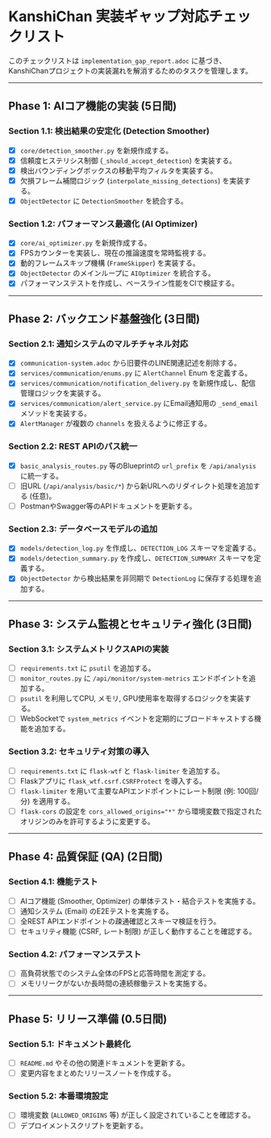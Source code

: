 # KanshiChan 実装ギャップ対応チェックリスト

このチェックリストは `implementation_gap_report.adoc` に基づき、KanshiChanプロジェクトの実装漏れを解消するためのタスクを管理します。

---

## Phase 1: AIコア機能の実装 (5日間)

### Section 1.1: 検出結果の安定化 (Detection Smoother)
- [x] `core/detection_smoother.py` を新規作成する。
- [x] 信頼度ヒステリシス制御 (`_should_accept_detection`) を実装する。
- [x] 検出バウンディングボックスの移動平均フィルタを実装する。
- [x] 欠損フレーム補間ロジック (`interpolate_missing_detections`) を実装する。
- [x] `ObjectDetector` に `DetectionSmoother` を統合する。

### Section 1.2: パフォーマンス最適化 (AI Optimizer)
- [x] `core/ai_optimizer.py` を新規作成する。
- [x] FPSカウンターを実装し、現在の推論速度を常時監視する。
- [x] 動的フレームスキップ機構 (`FrameSkipper`) を実装する。
- [x] `ObjectDetector` のメインループに `AIOptimizer` を統合する。
- [x] パフォーマンステストを作成し、ベースライン性能をCIで検証する。

---

## Phase 2: バックエンド基盤強化 (3日間)

### Section 2.1: 通知システムのマルチチャネル対応
- [x] `communication-system.adoc` から旧要件のLINE関連記述を削除する。
- [x] `services/communication/enums.py` に `AlertChannel` Enum を定義する。
- [x] `services/communication/notification_delivery.py` を新規作成し、配信管理ロジックを実装する。
- [x] `services/communication/alert_service.py` にEmail通知用の `_send_email` メソッドを実装する。
- [x] `AlertManager` が複数の `channels` を扱えるように修正する。

### Section 2.2: REST APIのパス統一
- [x] `basic_analysis_routes.py` 等のBlueprintの `url_prefix` を `/api/analysis` に統一する。
- [ ] 旧URL (`/api/analysis/basic/*`) から新URLへのリダイレクト処理を追加する (任意)。
- [ ] PostmanやSwagger等のAPIドキュメントを更新する。

### Section 2.3: データベースモデルの追加
- [x] `models/detection_log.py` を作成し、`DETECTION_LOG` スキーマを定義する。
- [x] `models/detection_summary.py` を作成し、`DETECTION_SUMMARY` スキーマを定義する。
- [x] `ObjectDetector` から検出結果を非同期で `DetectionLog` に保存する処理を追加する。

---

## Phase 3: システム監視とセキュリティ強化 (3日間)

### Section 3.1: システムメトリクスAPIの実装
- [ ] `requirements.txt` に `psutil` を追加する。
- [ ] `monitor_routes.py` に `/api/monitor/system-metrics` エンドポイントを追加する。
- [ ] `psutil` を利用してCPU, メモリ, GPU使用率を取得するロジックを実装する。
- [ ] WebSocketで `system_metrics` イベントを定期的にブロードキャストする機能を追加する。

### Section 3.2: セキュリティ対策の導入
- [ ] `requirements.txt` に `flask-wtf` と `flask-limiter` を追加する。
- [ ] Flaskアプリに `flask_wtf.csrf.CSRFProtect` を導入する。
- [ ] `flask-limiter` を用いて主要なAPIエンドポイントにレート制限 (例: 100回/分) を適用する。
- [ ] `flask-cors` の設定を `cors_allowed_origins="*"` から環境変数で指定されたオリジンのみを許可するように変更する。

---

## Phase 4: 品質保証 (QA) (2日間)

### Section 4.1: 機能テスト
- [ ] AIコア機能 (Smoother, Optimizer) の単体テスト・結合テストを実施する。
- [ ] 通知システム (Email) のE2Eテストを実施する。
- [ ] 全REST APIエンドポイントの疎通確認とスキーマ検証を行う。
- [ ] セキュリティ機能 (CSRF, レート制限) が正しく動作することを確認する。

### Section 4.2: パフォーマンステスト
- [ ] 高負荷状態でのシステム全体のFPSと応答時間を測定する。
- [ ] メモリリークがないか長時間の連続稼働テストを実施する。

---

## Phase 5: リリース準備 (0.5日間)

### Section 5.1: ドキュメント最終化
- [ ] `README.md` やその他の関連ドキュメントを更新する。
- [ ] 変更内容をまとめたリリースノートを作成する。

### Section 5.2: 本番環境設定
- [ ] 環境変数 (`ALLOWED_ORIGINS` 等) が正しく設定されていることを確認する。
- [ ] デプロイメントスクリプトを更新する。 